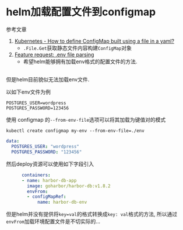 # helm加载配置文件到configmap

参考文章

1. [Kubernetes - How to define ConfigMap built using a file in a yaml?](https://stackoverflow.com/questions/53429486/kubernetes-how-to-define-configmap-built-using-a-file-in-a-yaml)
    - `.File.Get`获取静态文件内容构建`ConfigMap`对象
2. [Feature request: .env file parsing](https://github.com/helm/helm/issues/4796)
    - 希望helm能够拥有加载env格式的配置文件的方法.

## 

但是helm目前貌似无法加载env文件.

以如下env文件为例

```
POSTGRES_USER=wordpress
POSTGRES_PASSWORD=123456
```

使用 configmap 的`--from-env-file`选项可以将其加载为键值对的模式

```
kubectl create configmap my-env --from-env-file=./env
```

```yaml
data:
  POSTGRES_USER: "wordpress" 
  POSTGRES_PASSWORD: "123456" 
```

然后deploy资源可以使用如下字段引入

```yaml
      containers:
      - name: harbor-db-app
        image: goharbor/harbor-db:v1.8.2
        envFrom:
        - configMapRef:
            name: harbor-db-env
```

但是helm并没有提供将`key=val`的格式转换成`key: val`格式的方法, 所以通过`envFrom`加载环境配置文件是不切实际的...

